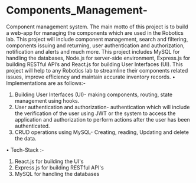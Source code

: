 # Components_Management-
Component management system. The main motto of this project is to build a web-app for managing the components which are used in the Robotics lab. This project will include component management, search and filtering, components issuing and returning, user  authentication and authorization, notification and alerts and much more.
This project includes MySQL for handling the databases, Node.js for server-side environment, Express.js for building RESTful API’s and React.js for building User Interfaces (UI). This project will help to any Robotics lab to streamline their components related issues, improve efficiency and maintain accurate inventory records. 
• Implementations are as follows:-
  1. Building User Interfaces (UI)- making components, routing, state management using hooks. 
  2. User authentication and authorization- authentication which will include the verification of the user using JWT or the system to access the application and authorization to perform actions after the user has been authenticated. 
  3. CRUD operations using MySQL- Creating, reading, Updating and delete the data.

• Tech-Stack :-
  1. React.js for building the UI's 
  2. Express.js for building RESTful API's 
  3. MySQL for handling the databases 
